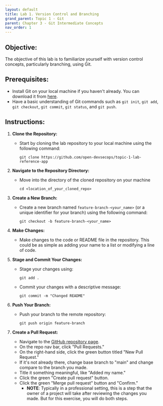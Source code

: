 ```yaml
---
layout: default
title: Lab 1. Version Control and Branching
grand_parent: Topic 1 - Git
parent: Chapter 3 - Git Intermediate Concepts
nav_order: 1
---
```


## Objective:
The objective of this lab is to familiarize yourself with version control concepts, particularly branching, using Git.

## Prerequisites:
- Install Git on your local machine if you haven't already. You can download it from [here](https://git-scm.com/).
- Have a basic understanding of Git commands such as `git init`, `git add`, `git checkout`, `git commit`, `git status`, and `git push`.

## Instructions:
1. **Clone the Repository:**
   - Start by cloning the lab repository to your local machine using the following command:
     ```
     git clone https://github.com/open-devsecops/topic-1-lab-reference-app
     ```
   
2. **Navigate to the Repository Directory:**
   - Move into the directory of the cloned repository on your machine
     ```
     cd <location_of_your_cloned_repo>
     ```

3. **Create a New Branch:**
   - Create a new branch named `feature-branch-<your_name>` (or a unique identifier for your branch) using the following command:
     ```
     git checkout -b feature-branch-<your_name>
     ```

4. **Make Changes:**
   - Make changes to the code or README file in the repository. This could be as simple as adding your name to a list or modifying a line of code.

5. **Stage and Commit Your Changes:**
   - Stage your changes using:
     ```
     git add .
     ```
   - Commit your changes with a descriptive message:
     ```
     git commit -m "Changed README"
     ```

6. **Push Your Branch:**
   - Push your branch to the remote repository:
     ```
     git push origin feature-branch
     ```

7. **Create a Pull Request:**
   - Navigate to the [GitHub repository page](https://github.com/open-devsecops/topic-1-lab-reference-app).
   - On the repo nav bar, click "Pull Requests."
   - On the right-hand side, click the green button titled "New Pull Request."
   - If it's not already there, change base branch to "main" and change compare to the branch you made.
   - Title it something meaningful, like "Added my name."
   - Click the green "Create pull request" button.
   - Click the green "Merge pull request" button and "Confirm."
        - **NOTE**: Typically in a professional setting, this is a step that the owner of a project will take after reviewing the changes you made. But for this exercise, you will do both steps.